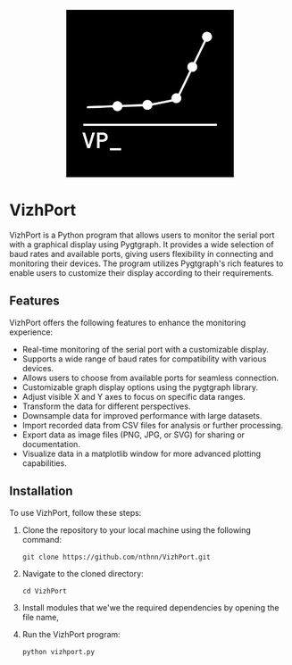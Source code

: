 <p align="center">
    <img src="assets/vizhport.png" width="300px" />
</p>

# VizhPort

VizhPort is a Python program that allows users to monitor the serial port with a graphical display using Pygtgraph. It provides a wide selection of baud rates and available ports, giving users flexibility in connecting and monitoring their devices. The program utilizes Pygtgraph's rich features to enable users to customize their display according to their requirements.

## Features

VizhPort offers the following features to enhance the monitoring experience:

- Real-time monitoring of the serial port with a customizable display.
- Supports a wide range of baud rates for compatibility with various devices.
- Allows users to choose from available ports for seamless connection.
- Customizable graph display options using the pygtgraph library.
- Adjust visible X and Y axes to focus on specific data ranges.
- Transform the data for different perspectives.
- Downsample data for improved performance with large datasets.
- Import recorded data from CSV files for analysis or further processing.
- Export data as image files (PNG, JPG, or SVG) for sharing or documentation.
- Visualize data in a matplotlib window for more advanced plotting capabilities.

## Installation

To use VizhPort, follow these steps:

1. Clone the repository to your local machine using the following command:
    ```batch
    git clone https://github.com/nthnn/VizhPort.git
    ```

2. Navigate to the cloned directory:
    ```batch
    cd VizhPort
    ```

3. Install modules that we'we the required dependencies by opening the file name,

4. Run the VizhPort program:

    ```batch
    python vizhport.py
    ```
